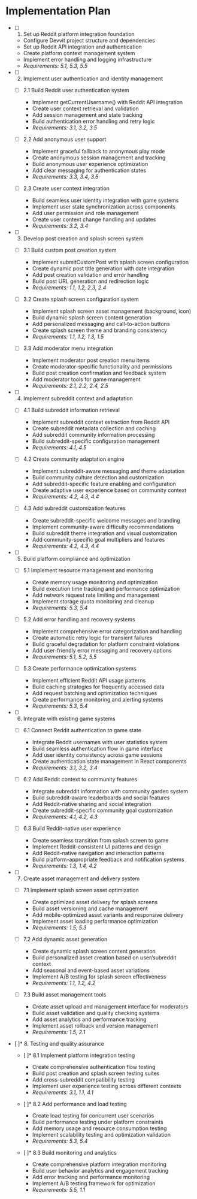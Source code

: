 # Implementation Plan

- [ ] 1. Set up Reddit platform integration foundation

  - Configure Devvit project structure and dependencies
  - Set up Reddit API integration and authentication
  - Create platform context management system
  - Implement error handling and logging infrastructure
  - _Requirements: 5.1, 5.3, 5.5_

- [ ] 2. Implement user authentication and identity management

  - [ ] 2.1 Build Reddit user authentication system

    - Implement getCurrentUsername() with Reddit API integration
    - Create user context retrieval and validation
    - Add session management and state tracking
    - Build authentication error handling and retry logic
    - _Requirements: 3.1, 3.2, 3.5_

  - [ ] 2.2 Add anonymous user support

    - Implement graceful fallback to anonymous play mode
    - Create anonymous session management and tracking
    - Build anonymous user experience optimization
    - Add clear messaging for authentication states
    - _Requirements: 3.3, 3.4, 3.5_

  - [ ] 2.3 Create user context integration
    - Build seamless user identity integration with game systems
    - Implement user state synchronization across components
    - Add user permission and role management
    - Create user context change handling and updates
    - _Requirements: 3.2, 3.4_

- [ ] 3. Develop post creation and splash screen system

  - [ ] 3.1 Build custom post creation system

    - Implement submitCustomPost with splash screen configuration
    - Create dynamic post title generation with date integration
    - Add post creation validation and error handling
    - Build post URL generation and redirection logic
    - _Requirements: 1.1, 1.2, 2.3, 2.4_

  - [ ] 3.2 Create splash screen configuration system

    - Implement splash screen asset management (background, icon)
    - Build dynamic splash screen content generation
    - Add personalized messaging and call-to-action buttons
    - Create splash screen theme and branding consistency
    - _Requirements: 1.1, 1.2, 1.3, 1.5_

  - [ ] 3.3 Add moderator menu integration
    - Implement moderator post creation menu items
    - Create moderator-specific functionality and permissions
    - Build post creation confirmation and feedback system
    - Add moderator tools for game management
    - _Requirements: 2.1, 2.2, 2.4, 2.5_

- [ ] 4. Implement subreddit context and adaptation

  - [ ] 4.1 Build subreddit information retrieval

    - Implement subreddit context extraction from Reddit API
    - Create subreddit metadata collection and caching
    - Add subreddit community information processing
    - Build subreddit-specific configuration management
    - _Requirements: 4.1, 4.5_

  - [ ] 4.2 Create community adaptation engine

    - Implement subreddit-aware messaging and theme adaptation
    - Build community culture detection and customization
    - Add subreddit-specific feature enabling and configuration
    - Create adaptive user experience based on community context
    - _Requirements: 4.2, 4.3, 4.4_

  - [ ] 4.3 Add subreddit customization features
    - Create subreddit-specific welcome messages and branding
    - Implement community-aware difficulty recommendations
    - Build subreddit theme integration and visual customization
    - Add community-specific goal multipliers and features
    - _Requirements: 4.2, 4.3, 4.4_

- [ ] 5. Build platform compliance and optimization

  - [ ] 5.1 Implement resource management and monitoring

    - Create memory usage monitoring and optimization
    - Build execution time tracking and performance optimization
    - Add network request rate limiting and management
    - Implement storage quota monitoring and cleanup
    - _Requirements: 5.3, 5.4_

  - [ ] 5.2 Add error handling and recovery systems

    - Implement comprehensive error categorization and handling
    - Create automatic retry logic for transient failures
    - Build graceful degradation for platform constraint violations
    - Add user-friendly error messaging and recovery options
    - _Requirements: 5.1, 5.2, 5.5_

  - [ ] 5.3 Create performance optimization systems
    - Implement efficient Reddit API usage patterns
    - Build caching strategies for frequently accessed data
    - Add request batching and optimization techniques
    - Create performance monitoring and alerting systems
    - _Requirements: 5.3, 5.4_

- [ ] 6. Integrate with existing game systems

  - [ ] 6.1 Connect Reddit authentication to game state

    - Integrate Reddit usernames with user statistics system
    - Build seamless authentication flow in game interface
    - Add user identity consistency across game sessions
    - Create authentication state management in React components
    - _Requirements: 3.1, 3.2, 3.4_

  - [ ] 6.2 Add Reddit context to community features

    - Integrate subreddit information with community garden system
    - Build subreddit-aware leaderboards and social features
    - Add Reddit-native sharing and social integration
    - Create subreddit-specific community goal customization
    - _Requirements: 4.1, 4.2, 4.3_

  - [ ] 6.3 Build Reddit-native user experience
    - Create seamless transition from splash screen to game
    - Implement Reddit-consistent UI patterns and design
    - Add Reddit-native navigation and interaction patterns
    - Build platform-appropriate feedback and notification systems
    - _Requirements: 1.3, 1.4, 4.2_

- [ ] 7. Create asset management and delivery system

  - [ ] 7.1 Implement splash screen asset optimization

    - Create optimized asset delivery for splash screens
    - Build asset versioning and cache management
    - Add mobile-optimized asset variants and responsive delivery
    - Implement asset loading performance optimization
    - _Requirements: 1.5, 5.3_

  - [ ] 7.2 Add dynamic asset generation

    - Create dynamic splash screen content generation
    - Build personalized asset creation based on user/subreddit context
    - Add seasonal and event-based asset variations
    - Implement A/B testing for splash screen effectiveness
    - _Requirements: 1.1, 1.2, 4.2_

  - [ ] 7.3 Build asset management tools
    - Create asset upload and management interface for moderators
    - Build asset validation and quality checking systems
    - Add asset analytics and performance tracking
    - Implement asset rollback and version management
    - _Requirements: 1.5, 2.1_

- [ ]\* 8. Testing and quality assurance

  - [ ]\* 8.1 Implement platform integration testing

    - Create comprehensive authentication flow testing
    - Build post creation and splash screen testing suites
    - Add cross-subreddit compatibility testing
    - Implement user experience testing across different contexts
    - _Requirements: 3.1, 1.1, 4.1_

  - [ ]\* 8.2 Add performance and load testing

    - Create load testing for concurrent user scenarios
    - Build performance testing under platform constraints
    - Add memory usage and resource consumption testing
    - Implement scalability testing and optimization validation
    - _Requirements: 5.3, 5.4_

  - [ ]\* 8.3 Build monitoring and analytics
    - Create comprehensive platform integration monitoring
    - Build user behavior analytics and engagement tracking
    - Add error tracking and performance monitoring
    - Implement A/B testing framework for optimization
    - _Requirements: 5.5, 1.1_
